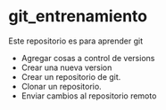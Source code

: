 # git_entrenamiento
Este repositorio es para aprender git

* Agregar cosas a control de versions
* Crear una nueva version
* Crear un repositorio de git.
* Clonar un repositorio.
* Enviar cambios al repositorio remoto
